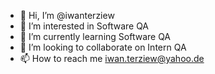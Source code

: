- 👋 Hi, I’m @iwanterziew
- 👀 I’m interested in Software QA
- 🌱 I’m currently learning Software QA
- 💞️ I’m looking to collaborate on Intern QA
- 📫 How to reach me iwan.terziew@yahoo.de

<!---
iwanterziew/iwanterziew is a ✨ special ✨ repository because its `README.md` (this file) appears on your GitHub profile.
You can click the Preview link to take a look at your changes.
--->
